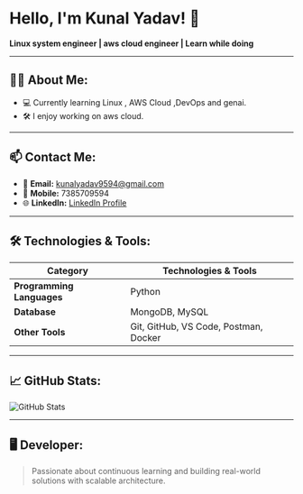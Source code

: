 # Hello, I'm Kunal Yadav! 👋  
**Linux system engineer | aws cloud engineer | Learn while doing**

---

## 👨‍💻 About Me:

- 💻 Currently learning Linux , AWS Cloud ,DevOps and genai.  
- 🛠 I enjoy working on aws cloud.

---

## 📫 Contact Me:

- 📧 **Email:** kunalyadav9594@gmail.com  
- 📱 **Mobile:** 7385709594  
- 🌐 **LinkedIn:** [LinkedIn Profile](https://www.linkedin.com/in/kunalyadav9594) <!-- Update with actual URL -->

---

## 🛠 Technologies & Tools:

| Category              | Technologies & Tools                             |
|-----------------------|--------------------------------------------------|
| **Programming Languages** | Python                     |
| **Database**             | MongoDB, MySQL                                 |
| **Other Tools**          | Git, GitHub, VS Code, Postman, Docker          |

---

## 📈 GitHub Stats:

<!-- You can embed GitHub stats with an image if desired -->
![GitHub Stats](https://github-readme-stats.vercel.app/api?username=kunalyadav9594&show_icons=true&theme=radical)  
<!-- Replace "kunalyadav9594" with your GitHub username -->

---

## 🖥 Developer:

> Passionate about continuous learning and building real-world solutions with scalable architecture.

